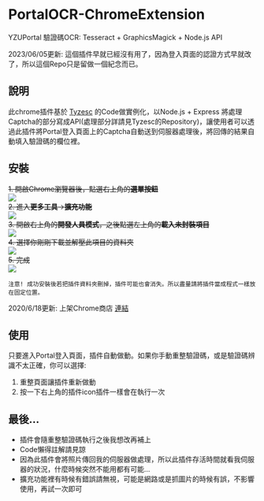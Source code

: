 # PortalOCR-ChromeExtension
YZUPortal 驗證碼OCR: Tesseract + GraphicsMagick + Node.js API

2023/06/05更新: 這個插件早就已經沒有用了，因為登入頁面的認證方式早就改了，所以這個Repo只是留做一個紀念而已。

## 說明
此chrome插件基於 [Tyzesc](https://github.com/tyzesc/Portal-OCR) 的Code做實例化，以Node.js + Express 將處理Captcha的部分寫成API(處理部分詳請見Tyzesc的Repository)，讓使用者可以透過此插件將Portal登入頁面上的Captcha自動送到伺服器處理後，將回傳的結果自動填入驗證碼的欄位裡。

## 安裝
~~1. 開啟Chrome瀏覽器後，點選右上角的**選單按鈕**~~</br>
![](https://i.imgur.com/H0Oa15d.png)</br>
~~2. 進入**更多工具**->**擴充功能**~~</br>
![](https://i.imgur.com/k461HKj.png)</br>
~~3. 開啟右上角的**開發人員模式**，之後點選左上角的**載入未封裝項目**~~</br>
![](https://i.imgur.com/g3PdEYS.png)</br>
~~4. 選擇你剛剛下載並解壓此項目的資料夾~~</br>
![](https://i.imgur.com/2VvZGlZ.png)</br>
~~5. 完成~~</br>
![](https://i.imgur.com/ZQSh7AQ.png)</br>
```
注意! 成功安裝後若把插件資料夾刪掉，插件可能也會消失。所以盡量請將插件當成程式一樣放在固定位置。
```

2020/6/18更新: 上架Chrome商店 [連結](https://chrome.google.com/webstore/detail/portal-vericode-ocr/mpkhkpodjmdpeeggkaipngldnjbonnoh/)

## 使用
只要進入Portal登入頁面，插件自動做動。如果你手動重整驗證碼，或是驗證碼辨識不太正確，你可以選擇:
1. 重整頁面讓插件重新做動
2. 按一下右上角的插件icon插件一樣會在執行一次

## 最後...
- 插件會隨重整驗證碼執行之後我想改再補上
- Code懶得註解請見諒
- 因為此插件會將照片傳回我的伺服器做處理，所以此插件存活時間就看我伺服器的狀況，什麼時候突然不能用都有可能...
- 擴充功能裡有時候有錯誤請無視，可能是網路或是抓圖片的時候有誤，不影響使用，再試一次即可
